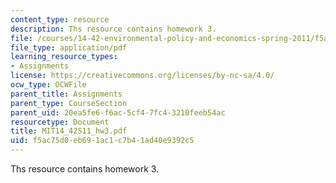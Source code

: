 ```yaml
---
content_type: resource
description: Ths resource contains homework 3.
file: /courses/14-42-environmental-policy-and-economics-spring-2011/f5ac75d0eb691ac1c7b41ad40e9392c5_MIT14_42S11_hw3.pdf
file_type: application/pdf
learning_resource_types:
- Assignments
license: https://creativecommons.org/licenses/by-nc-sa/4.0/
ocw_type: OCWFile
parent_title: Assignments
parent_type: CourseSection
parent_uid: 20ea5fe6-f6ac-5cf4-7fc4-3210feeb54ac
resourcetype: Document
title: MIT14_42S11_hw3.pdf
uid: f5ac75d0-eb69-1ac1-c7b4-1ad40e9392c5
---
```

Ths resource contains homework 3.